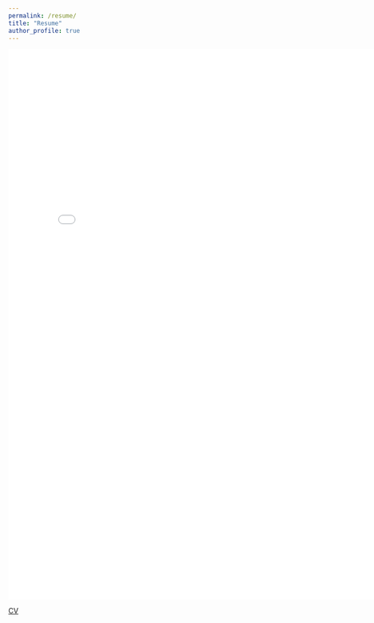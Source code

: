 ```yaml
---
permalink: /resume/
title: "Resume"
author_profile: true
---
```



<embed src= "Abhishek_Jana_resume.pdf" width= "800" height= "1100">

<a href="Abhishek_Jana_resume.pdf">CV</a>

